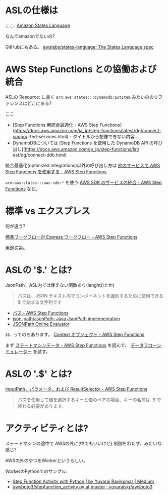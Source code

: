 # ASLの仕様は

ここ: [Amazon States Language](https://states-language.net/)

なんでamazonでないの?

GitHubにもある。
[awslabs/states-language: The States Language spec](https://github.com/awslabs/states-language)


# AWS Step Functions との協働および統合

ASLの Resource: に書く
`arn:aws:states:::dynamodb:putItem`
みたいののリファレンスはどこにある?

ここ
- [Step Functions 用統合最適化 - AWS Step Functions](https://docs.aws.amazon.com/ja_jp/step-functions/latest/dg/connect-suppo\
rted-services.html) - タイトルから想像できない内容...
- DynamoDBについては [Step Functions を使用した DynamoDB API の呼び出し](https://docs.aws.amazon.com/ja_jp/step-functions/lat\
est/dg/connect-ddb.html)

統合最適化(optimized integrations)以外の呼び出し方は
[他のサービスで AWS Step Functions を使用する - AWS Step Functions](https://docs.aws.amazon.com/ja_jp/step-functions/latest/dg/concepts-service-integrations.html)

`arn:aws:states:::aws-sdk:*` を使う
[AWS SDK のサービスの統合 - AWS Step Functions](https://docs.aws.amazon.com/ja_jp/step-functions/latest/dg/supported-services-awssdk.html)
など。


# 標準 vs エクスプレス

何が違う?

[標準ワークフロー対 Express ワークフロー - AWS Step Functions](https://docs.aws.amazon.com/ja_jp/step-functions/latest/dg/concepts-standard-vs-express.html)

用途次第。

# ASLの '$.' とは?

JsonPath。ASL内では使えない関数あり(lenght()とか)

> パスは、JSON テキスト内でコンポーネントを識別するために使用できる $ で始まる文字列です

- [パス - AWS Step Functions](https://docs.aws.amazon.com/ja_jp/step-functions/latest/dg/amazon-states-language-paths.html)
- [json-path/JsonPath: Java JsonPath implementation](https://github.com/json-path/JsonPath)
- [JSONPath Online Evaluator](https://jsonpath.com/)

`$$.` ってのもあります。
[Context オブジェクト - AWS Step Functions](https://docs.aws.amazon.com/ja_jp/step-functions/latest/dg/input-output-contextobject.html)



まず [ステートマシンデータ - AWS Step Functions](https://docs.aws.amazon.com/ja_jp/step-functions/latest/dg/concepts-state-machine-data.html) を読んで、
[データフローシミュレーター](https://ap-northeast-1.console.aws.amazon.com/states/home?region=ap-northeast-1#/simulator)
を試す。

# ASLの '.$' とは?

[InputPath、パラメータ、および ResultSelector - AWS Step Functions](https://docs.aws.amazon.com/ja_jp/ja_jp/step-functions/latest/dg/input-output-inputpath-params.html#input-output-parameters)

> パスを使用して値を選択するキーと値のペアの場合、キーの名前は .$ で終わる必要があります。


# アクティビティとは?

ステートマシンの途中で
AWSの外に(中でもいいけど)
制御をわたす、みたいな感じ?

AWSの外のやつをWorkerというらしい。

WorkerのPythonでのサンプル:
- [Step Function Activity with Python | by Yuvaraj Ravikumar | Medium](https://medium.com/@yuvarajmailme/step-function-activity-with-python-c007178037af)
- [awsboto3/stepfunction_activity.py at master · yuvarajskr/awsboto3](https://github.com/yuvarajskr/awsboto3/blob/master/stepfunction_activity.py)
